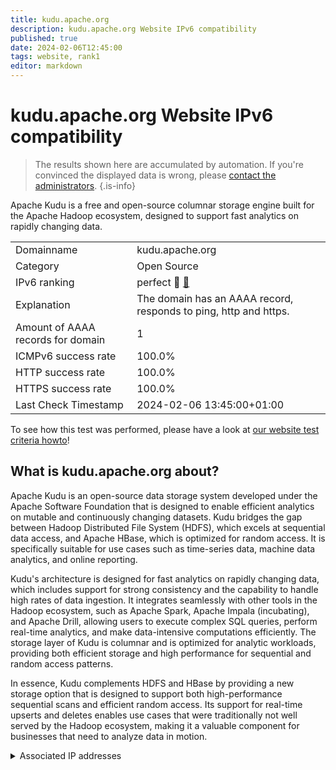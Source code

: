 ```yaml
---
title: kudu.apache.org
description: kudu.apache.org Website IPv6 compatibility
published: true
date: 2024-02-06T12:45:00
tags: website, rank1
editor: markdown
---
```


# kudu.apache.org Website IPv6 compatibility

> The results shown here are accumulated by automation. If you're convinced the displayed data is wrong, please [contact the administrators](/howto/chat). 
{.is-info}

Apache Kudu is a free and open-source columnar storage engine built for the Apache Hadoop ecosystem, designed to support fast analytics on rapidly changing data.


|   |   |
| - | - |
| Domainname | kudu.apache.org
| Category | Open Source |
| IPv6 ranking | perfect :1st_place_medal: [🔗](/howto/ranking) |
| Explanation | The domain has an AAAA record, responds to ping, http and https. |
| Amount of AAAA records for domain | 1 |
| ICMPv6 success rate | 100.0%|
| HTTP success rate | 100.0% |
| HTTPS success rate | 100.0% |
| Last Check Timestamp | 2024-02-06 13:45:00+01:00 |

To see how this test was performed, please have a look at [our website test criteria howto](/howto/testcriteria/website)!


## What is kudu.apache.org about?
Apache Kudu is an open-source data storage system developed under the Apache Software Foundation that is designed to enable efficient analytics on mutable and continuously changing datasets. Kudu bridges the gap between Hadoop Distributed File System (HDFS), which excels at sequential data access, and Apache HBase, which is optimized for random access. It is specifically suitable for use cases such as time-series data, machine data analytics, and online reporting.

Kudu's architecture is designed for fast analytics on rapidly changing data, which includes support for strong consistency and the capability to handle high rates of data ingestion. It integrates seamlessly with other tools in the Hadoop ecosystem, such as Apache Spark, Apache Impala (incubating), and Apache Drill, allowing users to execute complex SQL queries, perform real-time analytics, and make data-intensive computations efficiently. The storage layer of Kudu is columnar and is optimized for analytic workloads, providing both efficient storage and high performance for sequential and random access patterns.

In essence, Kudu complements HDFS and HBase by providing a new storage option that is designed to support both high-performance sequential scans and efficient random access. Its support for real-time upserts and deletes enables use cases that were traditionally not well served by the Hadoop ecosystem, making it a valuable component for businesses that need to analyze data in motion.



<details>
<summary>Associated IP addresses</summary>

2a04:4e42::644

</details>
